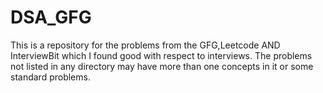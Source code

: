 # DSA_GFG
This is a repository for the problems from the GFG,Leetcode AND InterviewBit which I found good with respect to interviews.
The problems not listed in any directory may have more than one concepts in it or some standard problems.

